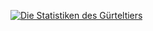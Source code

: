 [![Die Statistiken des Gürteltiers](https://github-readme-stats.vercel.app/api?username=Guerteltier&show_icons=true&theme=radical)](https://github.com/anuraghazra/github-readme-stats)
